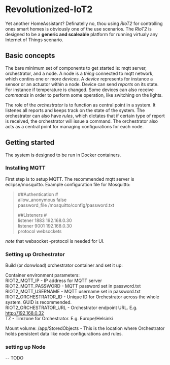# Revolutionized-IoT2
Yet another HomeAssistant? Definatelly no, thou using *RIoT2* for controlling ones smart homes is obviously one of the use scenarios. The *RIoT2* is designed to be a **generic and scaleable** platform for running virtualy any Internet of Things scenario.


## Basic concepts
The bare minimum set of components to get started is: mqtt server, orchestrator, and a node. A node is a *thing* connected to mqtt network, which contins one or more *devices*. A *device* represents for instance a sensor or an actuator within a node. Device can send *reports* on its state. For instance if temperature is changed. Some devices can also receive *commands* in order to perform some operation, like switching on the lights. 

The role of the *orchestrator* is to function as central point in a system. It listenes all reports and keeps track on the state of the system. The orchestrator can also have *rules*, which dictates that if certain type of report is received, the orchestrator will issue a command. The orchestrator also acts as a central point for managing configurations for each node. 

## Getting started
The system is designed to be run in Docker containers.

### Installing MQTT
First step is to setup MQTT. The recommended mqtt server is eclipse/mosquitto. Example configuration file for Mosquitto:

> ##Authentication #  
>allow_anonymous false  
>password_file /mosquitto/config/password.txt  
>  
> ##Listeners #  
>listener 1883 192.168.0.30  
>listener 9001 192.168.0.30  
>protocol websockets  

*note* that websocket -protocol is needed for UI.

### Setting up Orchestrator
Build (or donwload) orchestrator container and set it up:

Container environment parameters:  
RIOT2_MQTT_IP - IP address for MQTT server  
RIOT2_MQTT_PASSWORD - MQTT password set in password.txt  
RIOT2_MQTT_USERNAME - MQTT username set in password.txt  
RIOT2_ORCHESTRATOR_ID - Unique ID for Orchestrator across the whole system. GUID is recommended.  
RIOT2_ORCHESTRATOR_URL - Orchestrator endpoint URL. E.g. http://192.168.0.32  
TZ - Timzone for Orchestrator. E.g. Europe/Helsinki  
  
Mount volume: /app/StoredObjects - This is the location where Orchestrator holds persistent data like node configurations and rules.

### setting up Node

-- TODO

<!--

**Here are some ideas to get you started:**

🙋‍♀️ A short introduction - what is your organization all about?
🌈 Contribution guidelines - how can the community get involved?
👩‍💻 Useful resources - where can the community find your docs? Is there anything else the community should know?
🍿 Fun facts - what does your team eat for breakfast?
🧙 Remember, you can do mighty things with the power of [Markdown](https://docs.github.com/github/writing-on-github/getting-started-with-writing-and-formatting-on-github/basic-writing-and-formatting-syntax)
-->
